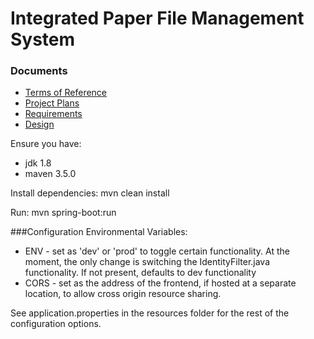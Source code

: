 # Integrated Paper File Management System

### Documents
+ [Terms of Reference](https://docs.google.com/document/d/1k9Gmtb0L3zqTBaOnvB-eq8Obxz5VlAwzpe1LB1dyoBA/edit?usp=sharing)
+ [Project Plans](https://docs.google.com/document/d/1IKngV72_EYL6rAMY3DvrzpGVKLzlvRlxGoFmvasICm0/edit?usp=sharing)
+ [Requirements](https://docs.google.com/document/d/1Djg4L-YAQTuvPJzN_YTseXIbH7M3VkukYJa9BH9EeEs/edit?usp=sharing)
+ [Design](https://docs.google.com/document/d/14Zj8EaKOQhONG_4i_13lF357bj5a-IQ1PS2Hglv9g8I/edit?usp=sharing)

Ensure you have:
+ jdk 1.8
+ maven 3.5.0

Install dependencies: mvn clean install

Run: mvn spring-boot:run

###Configuration
Environmental Variables:
+ ENV - set as 'dev' or 'prod' to toggle certain functionality. At the moment, the only change is switching the IdentityFilter.java functionality. If not present, defaults to dev functionality
+ CORS - set as the address of the frontend, if hosted at a separate location, to allow cross origin resource sharing.

See application.properties in the resources folder for the rest of the configuration options.